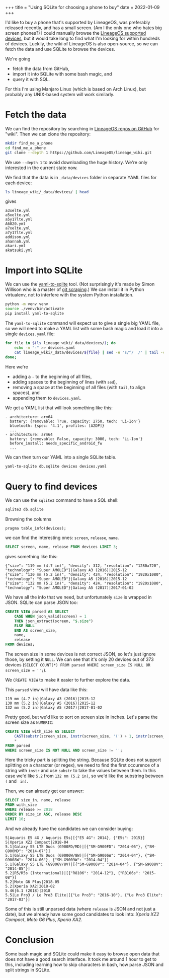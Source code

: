 +++
title = "Using SQLite for choosing a phone to buy"
date = 2022-01-09
+++

I'd like to buy a phone that's supported by LineageOS, was preferably released recently, and has a small screen. (Am I the only one who hates big screen phones?)
I could manually browse the [LineageOS supported devices](https://wiki.lineageos.org/devices/), but it would take long to find what I'm looking for within hundreds of devices.
Luckily, the wiki of LineageOS is also open-source, so we can fetch the data and use SQLite to browse the devices.

We're going
- fetch the data from GitHub,
- import it into SQLite with some bash magic, and
- query it with SQL.

For this I'm using Manjaro Linux (which is based on Arch Linux), but probably any UNIX-based system will work similarly.

# Fetch the data

We can find the repository by searching in [LineageOS repos on GitHub](https://github.com/LineageOS) for "wiki".
Then we can clone the repository:

```sh
mkdir find_me_a_phone
cd find_me_a_phone
git clone --depth 1 https://github.com/LineageOS/lineage_wiki.git
```

We use `--depth 1` to avoid downloading the huge history. We're only interested in the current state now.

We find that the data is in `_data/devices` folder in separate YAML files for each device:

```sh
ls lineage_wiki/_data/devices/ | head
```
gives
```
a3xelte.yml
a5xelte.yml
a5y17lte.yml
A6020.yml
a7xelte.yml
a7y17lte.yml
addison.yml
ahannah.yml
akari.yml
akatsuki.yml
```

# Import into SQLite

We can use the [yaml-to-sqlite](https://github.com/simonw/yaml-to-sqlite) tool. (Not surprisingly it's made by Simon Willison who is a master of [git scraping](https://simonwillison.net/2020/Oct/9/git-scraping/).) We can install it in Python virtualenv, not to interfere with the system Python installation.
```sh
python -m venv venv
source ./venv/bin/activate
pip install yaml-to-sqlite
```

The `yaml-to-sqlite` command will expect us to give a single big YAML file, so we will need to make a YAML list with some bash magic and load it into a single `devices.yaml` file:
```sh
for file in $(ls lineage_wiki/_data/devices/); do
    echo -n "-" >> devices.yaml
    cat lineage_wiki/_data/devices/${file} | sed -e 's/^/  /' | tail -c +2 >> devices.yaml
done;
```
Here we're
- adding a `-` to the beginning of all files,
- adding spaces to the beginning of lines (with `sed`),
- removing a space at the beginning of all files (with `tail`, to align spaces), and
- appending them to `devices.yaml`.

We get a YAML list that will look something like this:

```
- architecture: arm64
  battery: {removable: True, capacity: 2750, tech: 'Li-Ion'}
  bluetooth: {spec: '4.1', profiles: [A2DP]}
  ...
- architecture: arm64
  battery: {removable: False, capacity: 3000, tech: 'Li-Ion'}
  before_install: needs_specific_android_fw
  ...
```

We can then turn our YAML into a single SQLite table.
```sh
yaml-to-sqlite db.sqlite devices devices.yaml
```

# Query to find devices

We can use the `sqlite3` command to have a SQL shell:
```sh
sqlite3 db.sqlite
```

Browsing the columns
```
pragma table_info(devices);
```
we can find the interesting ones: `screen`, `release`, `name`.

```sql
SELECT screen, name, release FROM devices LIMIT 3;
```
gives something like this:
```
{"size": "119 mm (4.7 in)", "density": 312, "resolution": "1280x720", "technology": "Super AMOLED"}|Galaxy A3 (2016)|2015-12
{"size": "130 mm (5.2 in)", "density": 424, "resolution": "1920x1080", "technology": "Super AMOLED"}|Galaxy A5 (2016)|2015-12
{"size": "132 mm (5.2 in)", "density": 424, "resolution": "1920x1080", "technology": "Super AMOLED"}|Galaxy A5 (2017)|2017-01-02
```
We have all the info that we need, but unfortunately `size` is wrapped in JSON.
SQLite can parse JSON too:
```sql
CREATE VIEW parsed AS SELECT
    CASE WHEN json_valid(screen) = 1
    THEN json_extract(screen, "$.size")
    ELSE NULL
    END AS screen_size,
    name,
    release
FROM devices;
```

The screen size in some devices is not correct JSON, so let's just ignore those, by setting it `NULL`.
We can see that it's only 20 devices out of 373 devices (`SELECT COUNT(*) FROM parsed WHERE screen_size IS NULL OR screen_size = '';`).

We `CREATE VIEW` to make it easier to further explore the data.

This `parsed` view will have data like this:
```
119 mm (4.7 in)|Galaxy A3 (2016)|2015-12
130 mm (5.2 in)|Galaxy A5 (2016)|2015-12
132 mm (5.2 in)|Galaxy A5 (2017)|2017-01-02
```

Pretty good, but we'd like to sort on screen size in inches.
Let's parse the screen size as `NUMERIC`:

```sql
CREATE VIEW with_size AS SELECT
    CAST(substr(screen_size, instr(screen_size, '(') + 1, instr(screen_size, ' in)')) AS NUMERIC) AS size_in,
    *
FROM parsed
WHERE screen_size IS NOT NULL AND screen_size != '';
```
Here the tricky part is splitting the string.
Because SQLite does not support splitting on a character (or regex), we need to find the first occurence of a string with `instr` and use `substr` to take the values between them.
In this case we'd like `5.2` from `132 mm (5.2 in)`, so we'd like the substring between `(` and ` in)`.

Then, we can already get our answer:
```sql
SELECT size_in, name, release
FROM with_size
WHERE release >= 2018
ORDER BY size_in ASC, release DESC
LIMIT 10;
```

And we already have the candidates we can consider buying:
```
5|Aquaris E5 4G / Aquaris E5s|[{"E5 4G": 2014}, {"E5s": 2015}]
5|Xperia XZ2 Compact|2018-04
5.1|Galaxy S5 LTE Duos (G900FD/MD)|[{"SM-G900FD": "2014-06"}, {"SM-G900MD": "2014-07"}]
5.1|Galaxy S5 LTE Duos (G9006W/8W)|[{"SM-G9006W": "2014-04"}, {"SM-G9008W": "2014-06"}, {"SM-G9009W": "2014-04"}]
5.1|Galaxy S5 LTE (G9006V/8V)|[{"SM-G9006V": "2014-04"}, {"SM-G9008V": "2014-05"}]
5.2|R5/R5s (International)|[{"R8106": "2014-12"}, {"R8106s": "2015-08"}]
5.2|Moto G6 Plus|2018-05
5.2|Xperia XA2|2018-02
5.46|6.1 (2018)|2018
5.5|Le Pro3 / Le Pro3 Elite|[{"Le Pro3": "2016-10"}, {"Le Pro3 Elite": "2017-03"}]
```

Some of this is still unparsed data (where `release` is JSON and not just a date), but we already have some good candidates to look into: *Xperia XZ2 Compact*, *Moto G6 Plus*, *Xperia XA2*.

# Conclusion

Some bash magic and SQLite could make it easy to browse open data that does not have a good search interface.
It took me around 1 hour to get to this, including learning how to skip characters in bash, how parse JSON and split strings in SQLite.
